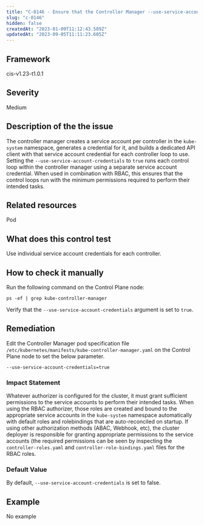 ```yaml
---
title: "C-0146 - Ensure that the Controller Manager --use-service-account-credentials argument is set to true"
slug: "c-0146"
hidden: false
createdAt: "2023-01-09T11:12:43.589Z"
updatedAt: "2023-09-05T11:11:23.605Z"
---
```

## Framework
cis-v1.23-t1.0.1
## Severity
Medium
## Description of the the issue
The controller manager creates a service account per controller in the `kube-system` namespace, generates a credential for it, and builds a dedicated API client with that service account credential for each controller loop to use. Setting the `--use-service-account-credentials` to `true` runs each control loop within the controller manager using a separate service account credential. When used in combination with RBAC, this ensures that the control loops run with the minimum permissions required to perform their intended tasks.
## Related resources
Pod
## What does this control test
Use individual service account credentials for each controller.
## How to check it manually
Run the following command on the Control Plane node:

 
```
ps -ef | grep kube-controller-manager

```
 Verify that the `--use-service-account-credentials` argument is set to `true`.
## Remediation
Edit the Controller Manager pod specification file `/etc/kubernetes/manifests/kube-controller-manager.yaml` on the Control Plane node to set the below parameter.

 
```
--use-service-account-credentials=true

```
### Impact Statement
Whatever authorizer is configured for the cluster, it must grant sufficient permissions to the service accounts to perform their intended tasks. When using the RBAC authorizer, those roles are created and bound to the appropriate service accounts in the `kube-system` namespace automatically with default roles and rolebindings that are auto-reconciled on startup. If using other authorization methods (ABAC, Webhook, etc), the cluster deployer is responsible for granting appropriate permissions to the service accounts (the required permissions can be seen by inspecting the `controller-roles.yaml` and `controller-role-bindings.yaml` files for the RBAC roles.
### Default Value
By default, `--use-service-account-credentials` is set to false.
## Example
No example